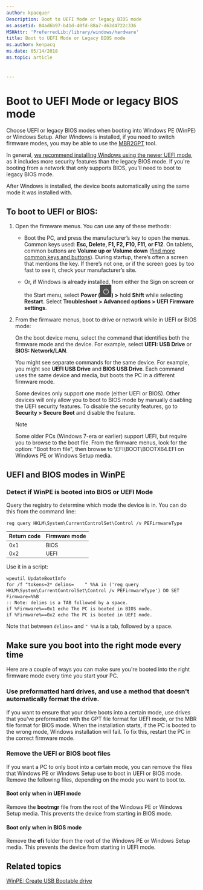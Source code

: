 ```yaml
---
author: kpacquer
Description: Boot to UEFI Mode or legacy BIOS mode
ms.assetid: 04ad6b97-b41d-40fd-88a7-d63d4722c336
MSHAttr: 'PreferredLib:/library/windows/hardware'
title: Boot to UEFI Mode or Legacy BIOS mode
ms.author: kenpacq
ms.date: 05/14/2018
ms.topic: article


---
```


# Boot to UEFI Mode or legacy BIOS mode

Choose UEFI or legacy BIOS modes when booting into Windows PE (WinPE) or Windows Setup. After Windows is installed, if you need to switch firmware modes, you may be able to use the [MBR2GPT](https://docs.microsoft.com/en-us/windows/deployment/mbr-to-gpt) tool.

In general, [we recommend installing Windows using the newer UEFI mode](windows-and-gpt-faq.md), as it includes more security features than the legacy BIOS mode. If you're booting from a network that only supports BIOS, you'll need to boot to legacy BIOS mode.

After Windows is installed, the device boots automatically using the same mode it was installed with.

## To boot to UEFI or BIOS:

1. Open the firmware menus. You can use any of these methods: 

   *  Boot the PC, and press the manufacturer’s key to open the menus. Common keys used: **Esc, Delete, F1, F2, F10, F11, or F12**. On tablets, common buttons are **Volume up or Volume down** ([find more common keys and buttons](https://www.bing.com/search?q=bios+menu+key+brand)). During startup, there’s often a screen that mentions the key. If there’s not one, or if the screen goes by too fast to see it, check your manufacturer’s site. 
   
   *  Or, if Windows is already installed, from either the Sign on screen or the Start menu, select **Power (![Power button icon](images/power.png)) >** hold **Shift** while selecting **Restart**. Select **Troubleshoot > Advanced options > UEFI Firmware settings**. 
      
2.  From the firmware menus, boot to drive or network while in UEFI or BIOS mode:

    On the boot device menu, select the command that identifies both the firmware mode and the device. For example, select **UEFI: USB Drive** or **BIOS: Network/LAN**.

    You might see separate commands for the same device. For example, you might see **UEFI USB Drive** and **BIOS USB Drive**. Each command uses the same device and media, but boots the PC in a different firmware mode.

    Some devices only support one mode (either UEFI or BIOS). Other devices will only allow you to boot to BIOS mode by manually disabling the UEFI security features. To disable the security features, go to **Security > Secure Boot** and disable the feature. 

    > [!Note]
    > Some older PCs (Windows 7-era or earlier) support UEFI, but require you to browse to the boot file. From the firmware menus, look for the option: "Boot from file", then browse to \EFI\BOOT\BOOTX64.EFI on Windows PE or Windows Setup media.

## UEFI and BIOS modes in WinPE

###  Detect if WinPE is booted into BIOS or UEFI Mode

Query the registry to determine which mode the device is in. You can do this from the command line:

```
reg query HKLM\System\CurrentControlSet\Control /v PEFirmwareType
```

| Return code  | Firmware mode |
| --- | --- |
| 0x1 | BIOS |
| 0x2 | UEFI |

Use it in a script:

```
wpeutil UpdateBootInfo
for /f "tokens=2* delims=    " %%A in ('reg query HKLM\System\CurrentControlSet\Control /v PEFirmwareType') DO SET Firmware=%%B
:: Note: delims is a TAB followed by a space.
if %Firmware%==0x1 echo The PC is booted in BIOS mode.
if %Firmware%==0x2 echo The PC is booted in UEFI mode.
```
Note that between `delims=` and `" %%A` is a tab, followed by a space.


## Make sure you boot into the right mode every time

Here are a couple of ways you can make sure you're booted into the right firmware mode every time you start your PC.

### Use preformatted hard drives, and use a method that doesn't automatically format the drive. 

If you want to ensure that your drive boots into a certain mode, use drives that you've preformatted with the GPT file format for UEFI mode, or the MBR file format for BIOS mode. When the installation starts, if the PC is booted to the wrong mode, Windows installation will fail. To fix this, restart the PC in the correct firmware mode.

### Remove the UEFI or BIOS boot files 

If you want a PC to only boot into a certain mode, you can remove the files that Windows PE or Windows Setup use to boot in UEFI or BIOS mode. Remove the following files, depending on the mode you want to boot to.

#### Boot only when in UEFI mode 

Remove the **bootmgr** file from the root of the Windows PE or Windows Setup media. This prevents the device from starting in BIOS mode.

#### Boot only when in BIOS mode

Remove the **efi** folder from the root of the Windows PE or Windows Setup media. This prevents the device from starting in UEFI mode.

## <span id="related_topics"></span>Related topics

[WinPE: Create USB Bootable drive](winpe-create-usb-bootable-drive.md)

 